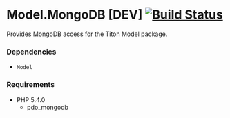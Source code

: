 # Model.MongoDB [DEV] [![Build Status](https://travis-ci.org/titon/Model.MongoDB.png)](https://travis-ci.org/titon/Model) #

Provides MongoDB access for the Titon Model package.

### Dependencies ###

* `Model`

### Requirements ###

* PHP 5.4.0
	* pdo_mongodb